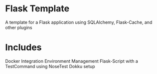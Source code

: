 # Flask Template
A template for a Flask application using SQLAlchemy, Flask-Cache, and other plugins

# Includes
Docker Integration
Environment Management
Flask-Script with a TestCommand using NoseTest
Dokku setup
